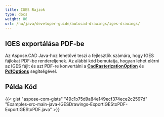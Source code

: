 ```yaml
---
title: IGES Rajzok
type: docs
weight: 80
url: /hu/java/developer-guide/autocad-drawings/iges-drawings/
---
```


## **IGES exportálása PDF-be**

Az Aspose.CAD Java-hoz lehetővé teszi a fejlesztők számára, hogy IGES fájlokat PDF-be rendereljenek. Az alábbi kód bemutatja, hogyan lehet elérni az IGES fájlt és azt PDF-re konvertálni a [**CadRasterizationOption**](https://reference.aspose.com/cad/java/com.aspose.cad.imageoptions/CadRasterizationOptions) és [**PdfOptions**](https://reference.aspose.com/cad/java/com.aspose.cad.imageoptions/PdfOptions) segítségével.

## Példa Kód

{{< gist "aspose-com-gists" "49c1b75d9a84e149ecf374ece2c2597d" "Examples-src-main-java-IGESDrawings-ExportIGEStoPDF-ExportIGEStoPDF.java" >}}
